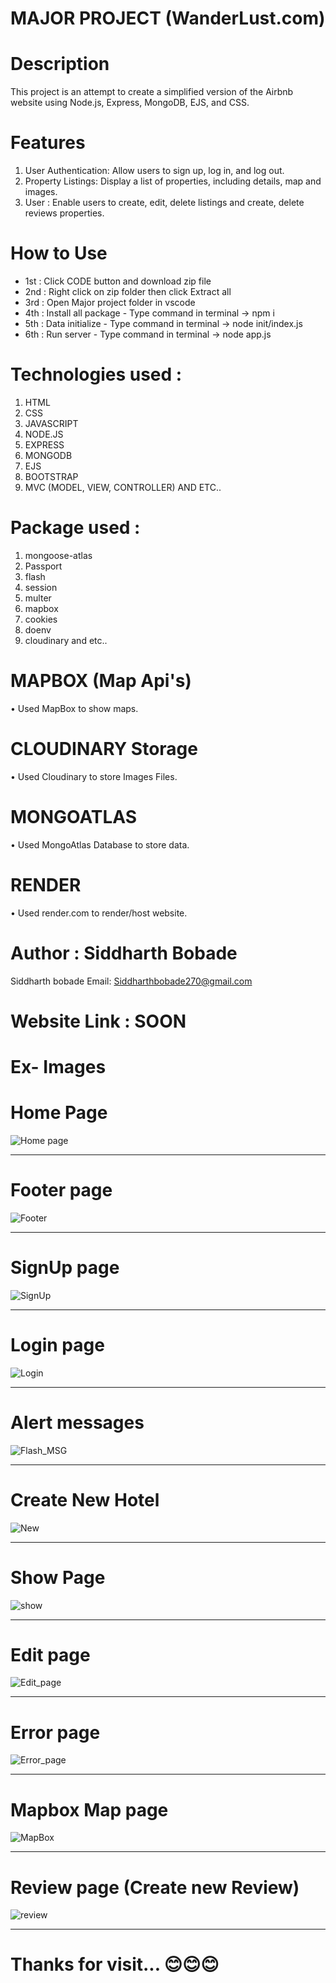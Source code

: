 
# MAJOR PROJECT (WanderLust.com)

# Description
This project is an attempt to create a simplified version of the Airbnb website using Node.js, Express, MongoDB, EJS, and CSS.

# Features
1) User Authentication: Allow users to sign up, log in, and log out.
2) Property Listings: Display a list of properties, including details, map and images.
3) User : Enable users to create, edit, delete listings and create, delete reviews properties.

# How to Use
- 1st : Click CODE button and download zip file
- 2nd : Right click on zip folder then click Extract all 
- 3rd : Open Major project folder in vscode 
- 4th : Install all package - Type command in terminal -> npm i
- 5th : Data initialize - Type command in terminal -> node init/index.js
- 6th : Run server - Type command in terminal -> node app.js

# Technologies used :
1) HTML
2) CSS
3) JAVASCRIPT
4) NODE.JS
5) EXPRESS
6) MONGODB
7) EJS
8) BOOTSTRAP
9) MVC (MODEL, VIEW, CONTROLLER) AND ETC..
# Package used :
1) mongoose-atlas
2) Passport
3) flash
4) session
5) multer
6) mapbox
7) cookies
8) doenv 
9) cloudinary and etc..

# MAPBOX (Map Api's)
• Used MapBox to show maps.

# CLOUDINARY Storage
• Used Cloudinary to store Images Files.

# MONGOATLAS
• Used MongoAtlas Database to store data.

# RENDER
• Used render.com to render/host website.

# Author : Siddharth Bobade
  Siddharth bobade Email: Siddharthbobade270@gmail.com 

  # Website Link : SOON

# Ex- Images
# Home Page 
![Home page](https://github.com/Siddharthbobade/Wanderlust-Major-Project-/assets/142419287/5ff4ebbc-7eaf-4363-aceb-934a1013f716)
________________________________________________________________________________________________________________________________________________________________________
# Footer page
![Footer](https://github.com/Siddharthbobade/Wanderlust-Major-Project-/assets/142419287/530a814e-96bf-4a43-9b06-46f35f791949)

________________________________________________________________________________________________________________________________________________________________________
# SignUp page
![SignUp](https://github.com/Siddharthbobade/Wanderlust-Major-Project-/assets/142419287/ab954e5f-53de-4d8b-8126-83a11d226045)

________________________________________________________________________________________________________________________________________________________________________
# Login page
![Login ](https://github.com/Siddharthbobade/Wanderlust-Major-Project-/assets/142419287/71c5173e-e35e-42f7-9991-214959c3c0ee)

________________________________________________________________________________________________________________________________________________________________________
# Alert messages
![Flash_MSG](https://github.com/Siddharthbobade/Wanderlust-Major-Project-/assets/142419287/36ae6476-eac2-4180-a610-42a9550522cf)

________________________________________________________________________________________________________________________________________________________________________
# Create New Hotel
![New](https://github.com/Siddharthbobade/Wanderlust-Major-Project-/assets/142419287/e26586c6-00c1-4207-a4a8-d485a89825df)

________________________________________________________________________________________________________________________________________________________________________
# Show Page
![show](https://github.com/Siddharthbobade/CSS-Mini_Project/assets/142419287/360dd601-d50f-4a4f-93ee-22fdeb91efec)


________________________________________________________________________________________________________________________________________________________________________
# Edit page
![Edit_page](https://github.com/Siddharthbobade/Wanderlust-Major-Project-/assets/142419287/22b39701-712c-4944-bc94-10078d15fb27)
________________________________________________________________________________________________________________________________________________________________________
# Error page 
![Error_page](https://github.com/Siddharthbobade/CSS-Mini_Project/assets/142419287/ad9d2710-8526-40c4-94d5-633a705a5e26)

________________________________________________________________________________________________________________________________________________________________________
# Mapbox Map page
![MapBox](https://github.com/Siddharthbobade/Wanderlust-Major-Project-/assets/142419287/02349668-229a-4c47-b0fb-3886f17396fd)

________________________________________________________________________________________________________________________________________________________________________
# Review page (Create new Review)
![review](https://github.com/Siddharthbobade/Wanderlust-Major-Project-/assets/142419287/09f8b50b-ed5b-45ea-b5aa-0ad070168e3c)

________________________________________________________________________________________________________________________________________________________________________
# Thanks for visit... 😊😊😊
